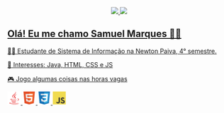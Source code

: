<div>
  
  <p align="center">
  <a href="https://github.com/samuelmqi">
  <img height="165em" src="https://github-readme-stats.vercel.app/api?username=samuelmqi&show_icons=true&theme=dark&include_all_commits=true&count_private=true"/>
  <img height="165em" src="https://github-readme-stats.vercel.app/api/top-langs/?username=samuelmqi&layout=compact&langs_count=8&theme=dark"/>
    </p>



## Olá!  Eu me chamo Samuel Marques 👩‍💻
👨‍🎓  Estudante de Sistema de Informação na Newton Paiva, 4° semestre.

🌱  Interesses: Java, HTML, CSS e JS

🎮 Jogo algumas coisas nas horas vagas 
    

   <img height="30" src="https://raw.githubusercontent.com/devicons/devicon/master/icons/java/java-plain.svg">
   <img height="30" src="https://raw.githubusercontent.com/devicons/devicon/master/icons/html5/html5-original.svg">
   <img height="30" src="https://raw.githubusercontent.com/devicons/devicon/master/icons/css3/css3-original.svg">
   <img height="30" src="https://raw.githubusercontent.com/devicons/devicon/master/icons/javascript/javascript-original.svg">
   
</p>

